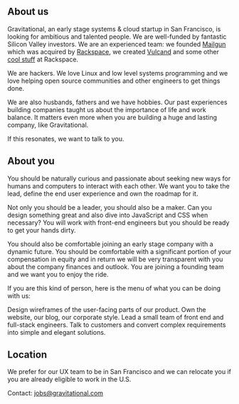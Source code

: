 ## About us

Gravitational, an early stage systems & cloud startup in San Francisco, is looking for ambitious and talented people. We are well-funded by fantastic Silicon Valley investors. We are an experienced team: we founded [Mailgun](http://mailgun.com) which was acquired by [Rackspace](http://rackspace.com), we created [Vulcand](http://vulcand.io) and some other [cool stuff](http://www.rackspace.com/blog/onmetal-the-right-way-to-scale/) at Rackspace. 

We are hackers. We love Linux and low level systems programming and we love helping open source communities and other engineers to get things done.

We are also husbands, fathers and we have hobbies. Our past experiences building companies taught us about the importance of life and work balance. It matters even more when you are building a huge and lasting company, like Gravitational.

If this resonates, we want to talk to you.

## About you

You should be naturally curious and passionate about seeking new ways for humans and computers to interact with each other. We want you to take the lead, define the end user experience and own the roadmap for it.

Not only you should be a leader, you should also be a maker. Can you design something great and also dive into JavaScript and CSS when necessary? You will work with front-end engineers but you should be ready to get your hands dirty.

You should also be comfortable joining an early stage company with a dynamic future. You should be comfortable with a significant portion of your compensation in equity and in return we will be very transparent with you about the company finances and outlook. You are joining a founding team and we want you to enjoy the ride.

If you are this kind of person, here is the menu of what you can be doing with us:

Design wireframes of the user-facing parts of our product.
Own the website, our blog, our corporate style.
Lead a small team of front end and full-stack engineers.
Talk to customers and convert complex requirements into simple and elegant solutions.

## Location

We prefer for our UX team to be in San Francisco and we can relocate you if you are already eligible to work in the U.S.

Contact: jobs@gravitational.com
